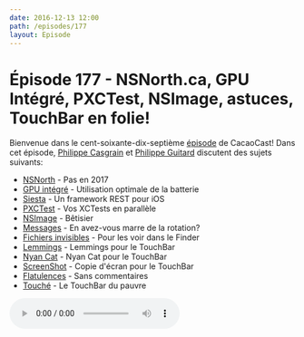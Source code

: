 ```yaml
---
date: 2016-12-13 12:00
path: /episodes/177
layout: Episode
---
```

# Épisode 177 - NSNorth.ca, GPU Intégré, PXCTest, NSImage, astuces, TouchBar en folie!
<p>Bienvenue dans le cent-soixante-dix-septième <a href="https://archive.org/download/cacaocast/cacaocast_177.mp3" title="CacaoCast Episode 177">épisode</a> de CacaoCast! Dans cet épisode, <a href="http://www.twitter.com/philippec" title="Philippe Casgrain sur Twitter">Philippe Casgrain</a> et <a href="http://www.twitter.com/philippeguitard" title="Philippe Guitard sur Twitter">Philippe Guitard</a> discutent des sujets suivants:</p>
<ul><li><a href="https://nsnorth.ca/" title="NSNorth">NSNorth</a> - Pas en 2017</li>
<li><a href="http://supermegaultragroovy.com/2016/12/10/auto-graphics-switching/" title="GPU intégré">GPU intégré</a> - Utilisation optimale de la batterie</li>
<li><a href="https://github.com/bustoutsolutions/siesta" title="Siesta">Siesta</a> - Un framework REST pour iOS</li>
<li><a href="https://github.com/plu/pxctest" title="PXCTest">PXCTest</a> - Vos XCTests en parallèle</li>
<li><a href="http://hetima.github.io/fucking_nsimage_syntax/" title="NSImage">NSImage</a> - Bêtisier</li>
<li><a href="https://twitter.com/_DavidSmith/status/805760736806977536" title="Messages">Messages</a> - En avez-vous marre de la rotation?</li>
<li><a href="https://twitter.com/thequinntaylor/status/806542646449553408" title="Fichiers invisibles">Fichiers invisibles</a> - Pour les voir dans le Finder</li>
<li><a href="https://github.com/erikolsson/Touch-Bar-Lemmings" title="Lemmings">Lemmings</a> - Lemmings pour le TouchBar</li>
<li><a href="https://github.com/avatsaev/touchbar_nyancat" title="Nyan Cat">Nyan Cat</a> - Nyan Cat pour le TouchBar</li>
<li><a href="https://github.com/steventroughtonsmith/TouchBarScreenshotter" title="ScreenShot">ScreenShot</a> - Copie d'écran pour le TouchBar</li>
<li><a href="https://github.com/hungtruong/TouchFart" title="Flatulences">Flatulences</a> - Sans commentaires</li>
<li><a href="https://red-sweater.com/touche/" title="Touché">Touché</a> - Le TouchBar du pauvre</li>
</ul>
<p><audio controls><source src="https://archive.org/download/cacaocast/cacaocast_177.mp3" type="audio/mpeg"><source src="https://archive.org/download/cacaocast/cacaocast_177.mp3" type="audio/mp4">Votre navigateur ne supporte pas l'élément audio / Your browser does not support the audio element.</audio></p>
